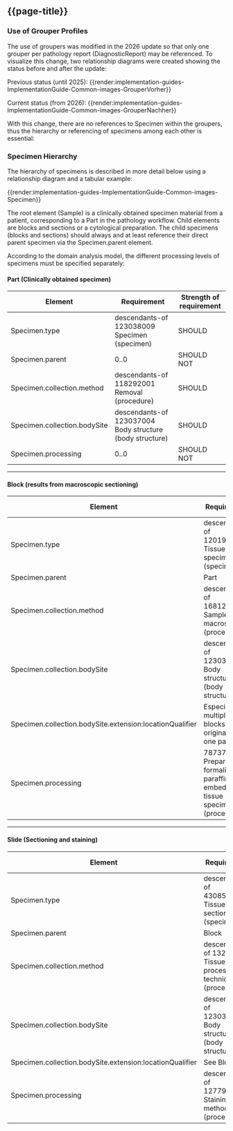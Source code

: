 ## {{page-title}}

### Use of Grouper Profiles
The use of groupers was modified in the 2026 update so that only one grouper per pathology report (DiagnosticReport) may be referenced. To visualize this change, two relationship diagrams were created showing the status before and after the update:

Previous status (until 2025):
{{render:implementation-guides-ImplementationGuide-Common-images-GrouperVorher}}


Current status (from 2026):
{{render:implementation-guides-ImplementationGuide-Common-images-GrouperNachher}}

With this change, there are no references to Specimen within the groupers, thus the hierarchy or referencing of specimens among each other is essential:

### Specimen Hierarchy
The hierarchy of specimens is described in more detail below using a relationship diagram and a tabular example:

{{render:implementation-guides-ImplementationGuide-Common-images-Specimen}}

The root element (Sample) is a clinically obtained specimen material from a patient, corresponding to a Part in the pathology workflow. Child elements are blocks and sections or a cytological preparation. The child specimens (blocks and sections) should always and at least reference their direct parent specimen via the Specimen.parent element.

According to the domain analysis model, the different processing levels of specimens must be specified separately:

#### Part (Clinically obtained specimen)

| Element                      | Requirement                                             | Strength of requirement |
|------------------------------|---------------------------------------------------------|--------------------------|
| Specimen.type                | descendants-of 123038009 Specimen (specimen)            | SHOULD                   |
| Specimen.parent              | 0..0                                                    | SHOULD NOT               |
| Specimen.collection.method   | descendants-of 118292001 Removal (procedure)            | SHOULD                   |
| Specimen.collection.bodySite | descendants-of 123037004 Body structure (body structure)| SHOULD                   |
| Specimen.processing          | 0..0                                                    | SHOULD NOT               |

---

#### Block (results from macroscopic sectioning)

| Element                                           | Requirement                                                                    | Strength of requirement |
|---------------------------------------------------|--------------------------------------------------------------------------------|--------------------------|
| Specimen.type                                     | descendants-of 1201985008 Tissue block specimen (specimen)                     | SHOULD                   |
| Specimen.parent                                   | Part                                                                           | SHOULD                   |
| Specimen.collection.method                        | descendants-of 168126000 Sample macroscopy (procedure)                         | SHOULD                   |
| Specimen.collection.bodySite                      | descendants-of 123037004 Body structure (body structure)                        | SHOULD                   |
| Specimen.collection.bodySite.extension:locationQualifier | Especially if multiple blocks originate from one part                           | SHOULD                   |
| Specimen.processing                               | 787376009 Preparation of formalin fixed paraffin embedded tissue specimen (procedure) | SHOULD                   |

---

#### Slide (Sectioning and staining)

| Element                                           | Requirement                                                     | Strength of requirement |
|---------------------------------------------------|-----------------------------------------------------------------|--------------------------|
| Specimen.type                                     | descendants-of 430856003 Tissue section (specimen)              | SHOULD                   |
| Specimen.parent                                   | Block                                                           | SHOULD                   |
| Specimen.collection.method                        | descendants-of 13283003 Tissue processing technique (procedure) | SHOULD                   |
| Specimen.collection.bodySite                      | descendants-of 123037004 Body structure (body structure)         | SHOULD                   |
| Specimen.collection.bodySite.extension:locationQualifier | See Block                                                       | SHOULD                   |
| Specimen.processing                               | descendants-of 127790008 Staining method (procedure)            | SHOULD                   |
